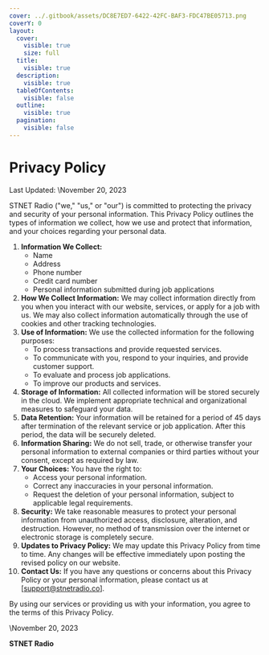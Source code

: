 ```yaml
---
cover: ../.gitbook/assets/DC8E7ED7-6422-42FC-BAF3-FDC47BE05713.png
coverY: 0
layout:
  cover:
    visible: true
    size: full
  title:
    visible: true
  description:
    visible: true
  tableOfContents:
    visible: false
  outline:
    visible: true
  pagination:
    visible: false
---
```


# Privacy Policy

Last Updated: \November 20, 2023

STNET Radio ("we," "us," or "our") is committed to protecting the privacy and security of your personal information. This Privacy Policy outlines the types of information we collect, how we use and protect that information, and your choices regarding your personal data.

1. **Information We Collect:**
   * Name
   * Address
   * Phone number
   * Credit card number
   * Personal information submitted during job applications
2. **How We Collect Information:** We may collect information directly from you when you interact with our website, services, or apply for a job with us. We may also collect information automatically through the use of cookies and other tracking technologies.
3. **Use of Information:** We use the collected information for the following purposes:
   * To process transactions and provide requested services.
   * To communicate with you, respond to your inquiries, and provide customer support.
   * To evaluate and process job applications.
   * To improve our products and services.
4. **Storage of Information:** All collected information will be stored securely in the cloud. We implement appropriate technical and organizational measures to safeguard your data.
5. **Data Retention:** Your information will be retained for a period of 45 days after termination of the relevant service or job application. After this period, the data will be securely deleted.
6. **Information Sharing:** We do not sell, trade, or otherwise transfer your personal information to external companies or third parties without your consent, except as required by law.
7. **Your Choices:** You have the right to:
   * Access your personal information.
   * Correct any inaccuracies in your personal information.
   * Request the deletion of your personal information, subject to applicable legal requirements.
8. **Security:** We take reasonable measures to protect your personal information from unauthorized access, disclosure, alteration, and destruction. However, no method of transmission over the internet or electronic storage is completely secure.
9. **Updates to Privacy Policy:** We may update this Privacy Policy from time to time. Any changes will be effective immediately upon posting the revised policy on our website.
10. **Contact Us:** If you have any questions or concerns about this Privacy Policy or your personal information, please contact us at \[support@stnetradio.co].

By using our services or providing us with your information, you agree to the terms of this Privacy Policy.

\November 20, 2023

**STNET Radio**
